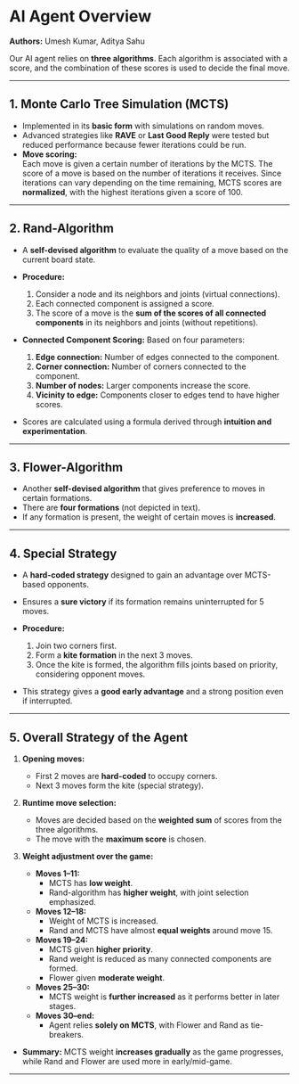 # AI Agent Overview

**Authors:** Umesh Kumar, Aditya Sahu  

Our AI agent relies on **three algorithms**. Each algorithm is associated with a score, and the combination of these scores is used to decide the final move.

---

## 1. Monte Carlo Tree Simulation (MCTS)

- Implemented in its **basic form** with simulations on random moves.  
- Advanced strategies like **RAVE** or **Last Good Reply** were tested but reduced performance because fewer iterations could be run.  
- **Move scoring:**  
  Each move is given a certain number of iterations by the MCTS. The score of a move is based on the number of iterations it receives. Since iterations can vary depending on the time remaining, MCTS scores are **normalized**, with the highest iterations given a score of 100.

---

## 2. Rand-Algorithm

- A **self-devised algorithm** to evaluate the quality of a move based on the current board state.  
- **Procedure:**  
  1. Consider a node and its neighbors and joints (virtual connections).  
  2. Each connected component is assigned a score.  
  3. The score of a move is the **sum of the scores of all connected components** in its neighbors and joints (without repetitions).  

- **Connected Component Scoring:** Based on four parameters:
  1. **Edge connection:** Number of edges connected to the component.  
  2. **Corner connection:** Number of corners connected to the component.  
  3. **Number of nodes:** Larger components increase the score.  
  4. **Vicinity to edge:** Components closer to edges tend to have higher scores.  

- Scores are calculated using a formula derived through **intuition and experimentation**.

---

## 3. Flower-Algorithm

- Another **self-devised algorithm** that gives preference to moves in certain formations.  
- There are **four formations** (not depicted in text).  
- If any formation is present, the weight of certain moves is **increased**.

---

## 4. Special Strategy

- A **hard-coded strategy** designed to gain an advantage over MCTS-based opponents.  
- Ensures a **sure victory** if its formation remains uninterrupted for 5 moves.  
- **Procedure:**  
  1. Join two corners first.  
  2. Form a **kite formation** in the next 3 moves.  
  3. Once the kite is formed, the algorithm fills joints based on priority, considering opponent moves.  

- This strategy gives a **good early advantage** and a strong position even if interrupted.

---

## 5. Overall Strategy of the Agent

1. **Opening moves:**  
   - First 2 moves are **hard-coded** to occupy corners.  
   - Next 3 moves form the kite (special strategy).  

2. **Runtime move selection:**  
   - Moves are decided based on the **weighted sum** of scores from the three algorithms.  
   - The move with the **maximum score** is chosen.  

3. **Weight adjustment over the game:**
   - **Moves 1–11:**  
     - MCTS has **low weight**.  
     - Rand-algorithm has **higher weight**, with joint selection emphasized.  
   - **Moves 12–18:**  
     - Weight of MCTS is increased.  
     - Rand and MCTS have almost **equal weights** around move 15.  
   - **Moves 19–24:**  
     - MCTS given **higher priority**.  
     - Rand weight is reduced as many connected components are formed.  
     - Flower given **moderate weight**.  
   - **Moves 25–30:**  
     - MCTS weight is **further increased** as it performs better in later stages.  
   - **Moves 30–end:**  
     - Agent relies **solely on MCTS**, with Flower and Rand as tie-breakers.  

- **Summary:** MCTS weight **increases gradually** as the game progresses, while Rand and Flower are used more in early/mid-game.

---

